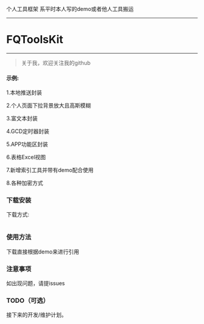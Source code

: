 
个人工具框架 系平时本人写的demo或者他人工具搬运

---
# FQToolsKit
-------------

> 关于我，欢迎关注我的github 

#### 示例:  

1.本地推送封装

2.个人页面下拉背景放大且高斯模糊

3.富文本封装

4.GCD定时器封装

5.APP功能区封装

6.表格Excel视图

7.新增索引工具并带有demo配合使用

8.各种加密方式

### 下载安装
下载方式:  
``` 直接download
```

### 使用方法
下载直接根据demo来进行引用

### 注意事项
如出现问题，请提issues

### TODO（可选）
接下来的开发/维护计划。



